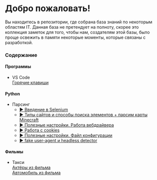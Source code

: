 ﻿# Добро пожаловать!
<p>Вы находитесь в репозитории, где собрана база знаний по некоторым областям IT. Данная база не претендует на полноту, скорее это коллекция заметок для того, чтобы нам, создателям этой базы, было проще освежить в памяти некоторые моменты, которые связаны с разработкой.</p>

### Содержание  

#### Программы  
- VS Code  
[Горячие клавиши](articles/software/vs_code/hotkeys.md)

#### Python
- Парсинг  
  - [:arrow_forward: Введение в Selenium](articles/coding/python/selenium_ls1/lesson1.md)  
  - [:arrow_forward: Типы сайтов и способы поиска элементов + парсим карты Minecraft](articles/coding/python/selenium_ls2/lesson2.md)  
  - [:arrow_forward: Полезные настройки. Работа вебдрайвера](articles/coding/python/selenium_ls3/lesson3.md)
  - [:arrow_forward: Работа с cookies](articles/coding/python/selenium_ls4/lesson4.md)
  - [:arrow_forward: Полезные настройки. Файл конфигурации](#)
  - [:arrow_forward: fake user-agent и headless detector](#)


#### Фильмы  
- Такси  
[Актёры из фильма](articles/movies/taxi_1-2-3/actors.md)  
[Автомобиль из фильма](articles/movies/taxi_1-2-3/car.md)

